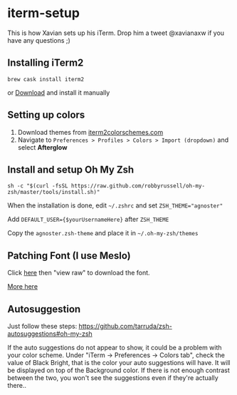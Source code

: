 # iterm-setup
This is how Xavian sets up his iTerm. Drop him a tweet @xavianaxw if you have any questions ;)

## Installing iTerm2
`brew cask install iterm2`

or [Download](http://www.iterm2.com/downloads.html) and install it manually

## Setting up colors
1. Download themes from [iterm2colorschemes.com](https://github.com/mbadolato/iTerm2-Color-Schemes/zipball/master)
2. Navigate to `Preferences > Profiles > Colors > Import (dropdown)` and select **Afterglow**

## Install and setup Oh My Zsh
`sh -c "$(curl -fsSL https://raw.github.com/robbyrussell/oh-my-zsh/master/tools/install.sh)"`

When the installation is done, edit `~/.zshrc` and set `ZSH_THEME="agnoster"`

Add `DEFAULT_USER={$yourUsernameHere}` after `ZSH_THEME`

Copy the `agnoster.zsh-theme` and place it in `~/.oh-my-zsh/themes`

## Patching Font (I use Meslo)
Click [here](https://github.com/powerline/fonts/blob/master/Meslo%20Slashed/Meslo%20LG%20M%20Regular%20for%20Powerline.ttf) then "view raw" to download the font.

[More here](https://github.com/powerline/fonts)

## Autosuggestion
Just follow these steps: https://github.com/tarruda/zsh-autosuggestions#oh-my-zsh

If the auto suggestions do not appear to show, it could be a problem with your color scheme. Under "iTerm -> Preferences -> Colors tab", check the value of Black Bright, that is the color your auto suggestions will have. It will be displayed on top of the Background color. If there is not enough contrast between the two, you won't see the suggestions even if they're actually there..

